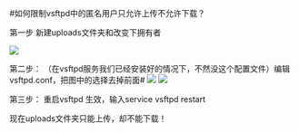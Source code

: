 <!-- --- tag: linux 云主机 ftp 进阶 -->
<!-- --- title: 如何限制vsftpd中的匿名用户只允许上传不允许下载？ -->
#如何限制vsftpd中的匿名用户只允许上传不允许下载？

第一步 新建uploads文件夹和改变下拥有者


![](http://kb.51hosting.com/kb/no1.png)


第二步： （在vsftpd服务我们已经安装好的情况下，不然没这个配置文件）编辑vsftpd.conf，把图中的选择去掉前面#
![](http://kb.51hosting.com/kb/no2.png)
![](http://kb.51hosting.com/kb/no3.png)

第三步： 重启vsftpd 生效，输入service vsftpd restart


现在uploads文件夹只能上传，却不能下载！